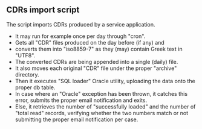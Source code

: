 
## CDRs import script

The script imports CDRs produced by a service application. 
* It may run for example once per day through "cron".
* Gets all "CDR" files produced on the day before (if any) and 
* converts them into "iso8859-7" as they (may) contain Greek text in "UTF8". 
* The converted CDRs are being appended into a single (daily) file. 
* It also moves each original "CDR" file under the proper "archive" directory.
* Then it executes "SQL loader" Oracle utility, uploading the data onto the proper db table. 
* In case where an "Oracle" exception has been thrown, it catches this error, submits the proper 
  email notification and exits. 
* Else, it retrieves the number of "successfully loaded" and the number of "total read" records, 
  verifying whether the two numbers match or not submitting the proper email notification per case.

